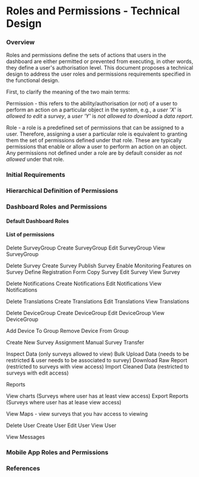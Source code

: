 # Roles and Permissions - Technical Design

### Overview
Roles and permissions define the sets of actions that users in the dashboard are either permitted or prevented from executing, in other words, they define a user's authorisation level. This document proposes a technical design to address the user roles and permissions requirements specified in the functional design.

First, to clarify the meaning of the two main terms:

Permission - this refers to the ability/authorisation (or not) of a user to perform an action on a particular object in the system, e.g., a *user 'X'* is *allowed to edit* a *survey*, a *user 'Y'* is *not allowed to download* a *data report*.

Role - a role is a predefined set of permissions that can be assigned to a user. Therefore, assigning a user a particular role is equivalent to granting them the set of permissions defined under that role.  These are typically permissions that enable or allow a user to perform an action on an object.  Any permissions not defined under a role are by default consider as *not allowed* under that role.


### Initial Requirements

### Hierarchical Definition of Permissions

### Dashboard Roles and Permissions

#### Default Dashboard Roles


#### List of permissions

Delete SurveyGroup
Create SurveyGroup
Edit SurveyGroup
View SurveyGroup

Delete Survey
Create Survey
Publish Survey
Enable Monitoring Features on Survey
Define Registration Form
Copy Survey
Edit Survey
View Survey

Delete Notifications
Create Notifications
Edit Notifications
View Notifications

Delete Translations
Create Translations
Edit Translations
View Translations


Delete DeviceGroup
Create DeviceGroup
Edit DeviceGroup
View DeviceGroup

Add Device To Group
Remove Device From Group

Create New Survey Assignment
Manual Survey Transfer


Inspect Data (only surveys allowed to view)
Bulk Upload Data (needs to be restricted & user needs to be associated to survey)
Download Raw Report (restricted to surveys with view access)
Import Cleaned Data (restricted to surveys with edit access)


Reports

View charts (Surveys where user has at least view access)
Export Reports (Surveys where user has at lease view access)


View Maps - view surveys that you hav access to viewing

Delete User
Create User
Edit User
View User

View Messages


### Mobile App Roles and Permissions


### References
